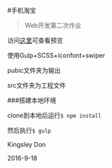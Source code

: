 #手机淘宝
> Web开发第二次作业

访问[这里](https://kingsley-don.github.io/Web-dev-mtaobao/public/views/)可查看预览

使用Gulp+SCSS+iconfont+swiper

pubic文件夹为输出

src文件夹为工程文件

###搭建本地环境

clone到本地后运行`$ npm install`

然后执行`$ gulp`

Kingsley Don

2016-9-18